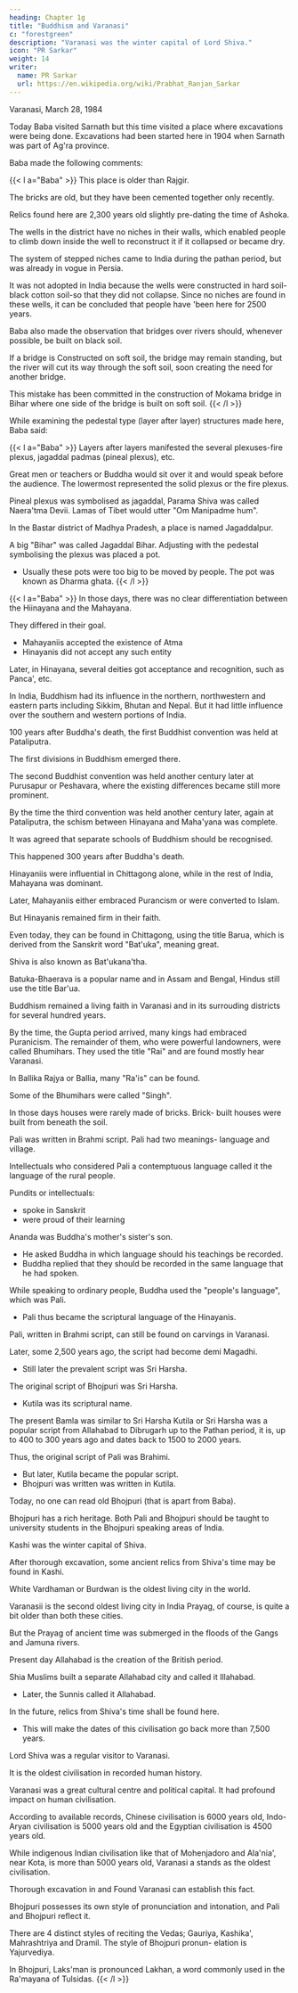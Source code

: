 ```yaml
---
heading: Chapter 1g
title: "Buddhism and Varanasi"
c: "forestgreen"
description: "Varanasi was the winter capital of Lord Shiva."
icon: "PR Sarkar"
weight: 14
writer:
  name: PR Sarkar
  url: https://en.wikipedia.org/wiki/Prabhat_Ranjan_Sarkar
---
```




Varanasi, March 28, 1984

<!-- 33 -->

Today Baba visited Sarnath but this time visited a place where excavations were being done. Excavations had been started here in 1904 when Sarnath was part of Ag'ra province. 

Baba made the following comments:


{{< l a="Baba" >}}
This place is older than Rajgir. 

The bricks are old, but they have been cemented together only recently. 

Relics found here are 2,300 years old slightly pre-dating the time of Ashoka. 

The wells in the district have no niches in their walls, which enabled people to climb down inside the well to reconstruct it if it collapsed or became dry. 

The system of stepped niches came to India during the pathan period, but was already in vogue in Persia. 

It was not adopted in India because the wells were constructed in hard soil-black cotton soil-so that they did not collapse. Since no niches are found in these wells, it can be concluded that people have 'been here for 2500 years.

Baba also made the observation that bridges over rivers should, whenever possible, be built on black soil. 

If a bridge is Constructed on soft soil, the bridge may remain standing, but the river will cut its way through the soft soil, soon creating the need for another bridge. 

This mistake has been committed in the construction of Mokama bridge in Bihar where one side of the bridge is built on soft soil.
{{< /l >}}


While examining the pedestal type (layer after layer) structures made here, Baba said:


{{< l a="Baba" >}}
Layers after layers manifested the several plexuses-fire plexus, jagaddal padmas (pineal plexus), etc. 

Great men ог teachers or Buddha would sit over it and would speak before the audience. The lowermost represented the solid plexus or the fire plexus. 

Pineal plexus was symbolised as jagaddal, Parama Shiva was called Naera'tma Devii. Lamas of Tibet would utter "Om Manipadme hum". 

In the Bastar district of Madhya Pradesh, a place is named Jagaddalpur. 

A big "Bihar" was called Jagaddal Bihar. Adjusting with the pedestal symbolising the plexus was placed a pot. 
- Usually these pots were too big to be moved by people. The pot was known as Dharma ghata. 
{{< /l >}}


<!-- 34 -->


{{< l a="Baba" >}}
In those days, there was no clear differentiation between the Hiinayana and the Mahayana. 

They differed in their goal. 

- Mahayaniis accepted the existence of Atma
- Hinayanis did not accept any such entity

Later, in Hinayana, several deities got acceptance and recognition, such as Panca', etc. 

In India, Buddhism had its influence in the northern, northwestern and eastern parts including Sikkim, Bhutan and Nepal. But it had little influence over the southern and western portions of India.

100 years after Buddha's death, the first Buddhist convention was held at Pataliputra. 

The first divisions in Buddhism emerged there.

The second Buddhist convention was held another century later at Purusapur or Peshavara, where the existing differences became still more prominent. 

By the time the third convention was held another century later, again at Pataliputra, the schism between Hinayana and Maha'yana was complete.

It was agreed that separate schools of Buddhism should be recognised. 

This happened 300 years after Buddha's death. 

Hinayaniis were influential in Chittagong alone, while in the rest of India, Mahayana was dominant. 

Later, Mahayaniis either embraced Purancism or were converted to Islam.

But Hinayanis remained firm in their faith. 

Even today, they can be found in Chittagong, using the title Barua, which is derived from the Sanskrit word "Bat'uka", meaning great. 

Shiva is also known as Bat'ukana'tha. 

Batuka-Bhaerava is a popular name and in Assam and Bengal, Hindus still use the title Bar'ua.

Buddhism remained a living faith in Varanasi and in its surrouding districts for several hundred years. 

By the time, the Gupta period arrived, many kings had embraced Puranicism. The remainder of them, who were powerful landowners, were called Bhumihars. They used the title "Rai" and are found mostly hear Varanasi. 

In Ballika Rajya or Ballia, many "Ra'is" can be found. 

Some of the Bhumihars were called "Singh".

In those days houses were rarely made of bricks. Brick- built houses were built from beneath the soil.

<!-- 35 -->

Pali was written in Brahmi script. Pali had two meanings- language and village. 
 
Intellectuals who considered Pali a contemptuous language called it the language of the rural people.

Pundits or intellectuals:
- spoke in Sanskrit
- were proud of their learning

Ananda was Buddha's mother's sister's son.
- He asked Buddha in which language should his teachings be recorded.
- Buddha replied that they should be recorded in the same language that he had spoken. 

While speaking to ordinary people, Buddha used the "people's language", which was Pali.
- Pali thus became the scriptural language of the Hinayanis.

Pali, written in Brahmi script, can still be found on carvings in Varanasi.

Later, some 2,500 years ago, the script had become demi Magadhi.
- Still later the prevalent script was Sri Harsha. 

The original script of Bhojpuri was Sri Harsha.
- Kutila was its scriptural name. 

The present Bamla was similar to Sri Harsha Kutila or Sri Harsha was a popular script from Allahabad to Dibrugarh up to the Pathan period, it is, up to 400 to 300 years ago and dates back to 1500 to 2000 years.

Thus, the original script of Pali was Brahimi.
- But later, Kutila became the popular script.
- Bhojpuri was written was written in Kutila. 

Today, no one can read old Bhojpuri (that is apart from Baba).

Bhojpuri has a rich heritage. Both Pali and Bhojpuri should be taught to university students in the Bhojpuri speaking areas of India.

Kashi was the winter capital of Shiva.

After thorough excavation, some ancient relics from Shiva's time may be found in Kashi.

White Vardhaman or Burdwan is the oldest living city in the world.

Varanasii is the second oldest living city in India Prayag, of course, is quite a bit older than both these cities.

But the Prayag of ancient time was submerged in the floods of the Gangs and Jamuna rivers. 

<!-- 36 -->

Present day Allahabad is the creation of the British period. 

Shia Muslims built a separate Allahabad city and called it Illahabad.
- Later, the Sunnis called it Allahabad.

In the future, relics from Shiva's time shall be found here.
- This will make the dates of this civilisation go back more than 7,500 years.

Lord Shiva was a regular visitor to Varanasi.

 <!-- and a study of the cultural history of Varanasi will establish that this  -->

It is the oldest civilisation in recorded human history.

Varanasi was a great cultural centre and political capital. It had profound impact on human civilisation. 

According to available records, Chinese civilisation is 6000 years old, Indo-Aryan civilisation is 5000 years old and the Egyptian civilisation is 4500 years old. 

While indigenous Indian civilisation like that of Mohenjadoro and Ala'nia', near Kota, is more than 5000 years old, Varanasi a stands as the oldest civilisation. 

Thorough excavation in and Found Varanasi can establish this fact.

Bhojpuri possesses its own style of pronunciation and intonation, and Pali and Bhojpuri reflect it. 

There are 4 distinct styles of reciting the Vedas; Gauriya, Kashika', Mahrashtriya and Dramil. The style of Bhojpuri pronun- elation is Yajurvediya. 

In Bhojpuri, Laks'man is pronounced Lakhan, a word commonly used in the Ra'mayana of Tulsidas. 
{{< /l >}}
